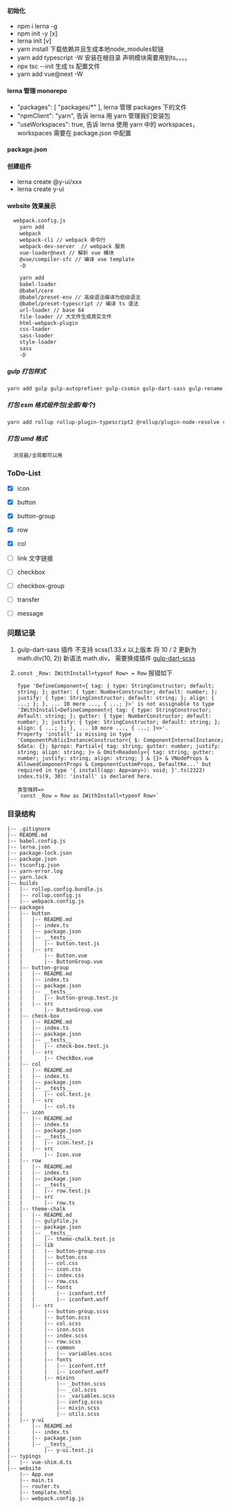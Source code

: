 #### 初始化
- npm i lerna -g
- npm init -y [x]
- lerna init [v]
- yarn install 下载依赖并且生成本地node_modules软链
- yarn add typescript -W  安装在根目录 声明模块需要用到ts。。。。
- npx tsc --init 生成 ts 配置文件
- yarn add vue@next -W


#### lerna 管理 monorepo
- "packages": [
    "packages/*"
  ], lerna 管理 packages 下的文件
- "npmClient": "yarn", 告诉 lerna 用 yarn 管理我们安装包
- "useWorkspaces": true, 告诉 lerna 使用 yarn 中的 workspaces，workspaces 需要在 package.json 中配置


#### package.json

#### 创建组件
- lerna create @y-ui/xxx
- lerna create y-ui


#### website 效果展示
```sh
  webpack.config.js
    yarn add
    webpack
    webpack-cli // webpack 命令行
    webpack-dev-server  // webpack 服务
    vue-loader@next // 解析 vue 模块
    @vue/compiler-sfc // 编译 vue template
    -D

    yarn add
    babel-loader
    @babel/core
    @babel/preset-env // 高级语法编译为低级语法
    @babel/preset-typescript // 编译 ts 语法
    url-loader // base 64
    file-loader // 大文件生成真实文件
    html-webpack-plugin
    css-loader
    sass-loader
    style-loader
    sass
    -D

```



##### gulp 打包样式

```sh
yarn add gulp gulp-autoprefixer gulp-cssmin gulp-dart-sass gulp-rename -D -W
```


##### 打包 esm 格式组件包(全部/每个)
```sh
yarn add rollup rollup-plugin-typescript2 @rollup/plugin-node-resolve rollup-plugin-vue -D -W
```


##### 打包 umd 格式
```sh
  浏览器/全局都可以用
```


### ToDo-List
- [x] icon
- [x] button
- [x] button-group
- [x] row
- [x] col
- [ ] link 文字链接
- [ ] checkbox
- [ ] checkbox-group
- [ ] transfer
- [ ] message



### 问题记录

1. gulp-dart-sass 插件 不支持 scss(1.33.x 以上版本 将 10 / 2 更新为 math.div(10, 2)) 新语法 math.div，
  需要换成插件 [gulp-dart-scss](https://sass-lang.com/documentation/breaking-changes/slash-div)
2. `const _Row: IWithInstall<typeof Row> = Row`
  报错如下
    ```
    Type 'DefineComponent<{ tag: { type: StringConstructor; default: string; }; gutter: { type: NumberConstructor; default: number; }; justify: { type: StringConstructor; default: string; }; align: { ...; }; }, ... 10 more ..., { ...; }>' is not assignable to type 'IWithInstall<DefineComponent<{ tag: { type: StringConstructor; default: string; }; gutter: { type: NumberConstructor; default: number; }; justify: { type: StringConstructor; default: string; }; align: { ...; }; }, ... 10 more ..., { ...; }>>'.
    Property 'install' is missing in type 'ComponentPublicInstanceConstructor<{ $: ComponentInternalInstance; $data: {}; $props: Partial<{ tag: string; gutter: number; justify: string; align: string; }> & Omit<Readonly<{ tag: string; gutter: number; justify: string; align: string; } & {}> & VNodeProps & AllowedComponentProps & ComponentCustomProps, DefaultKe...' but required in type '{ install(app: App<any>): void; }'.ts(2322)
    index.ts(9, 30): 'install' is declared here.
    ```

    ```
    类型强转=>
    `const _Row = Row as IWithInstall<typeof Row>`
    ```


### 目录结构
```
|-- .gitignore
|-- README.md
|-- babel.config.js
|-- lerna.json
|-- package-lock.json
|-- package.json
|-- tsconfig.json
|-- yarn-error.log
|-- yarn.lock
|-- builds
|   |-- rollup.config.bundle.js
|   |-- rollup.config.js
|   |-- webpack.config.js
|-- packages
|   |-- button
|   |   |-- README.md
|   |   |-- index.ts
|   |   |-- package.json
|   |   |-- __tests__
|   |   |   |-- button.test.js
|   |   |-- src
|   |       |-- Button.vue
|   |       |-- ButtonGroup.vue
|   |-- button-group
|   |   |-- README.md
|   |   |-- index.ts
|   |   |-- package.json
|   |   |-- __tests__
|   |   |   |-- button-group.test.js
|   |   |-- src
|   |       |-- ButtonGroup.vue
|   |-- check-box
|   |   |-- README.md
|   |   |-- index.ts
|   |   |-- package.json
|   |   |-- __tests__
|   |   |   |-- check-box.test.js
|   |   |-- src
|   |       |-- CheckBox.vue
|   |-- col
|   |   |-- README.md
|   |   |-- index.ts
|   |   |-- package.json
|   |   |-- __tests__
|   |   |   |-- col.test.js
|   |   |-- src
|   |       |-- col.ts
|   |-- icon
|   |   |-- README.md
|   |   |-- index.ts
|   |   |-- package.json
|   |   |-- __tests__
|   |   |   |-- icon.test.js
|   |   |-- src
|   |       |-- Icon.vue
|   |-- row
|   |   |-- README.md
|   |   |-- index.ts
|   |   |-- package.json
|   |   |-- __tests__
|   |   |   |-- row.test.js
|   |   |-- src
|   |       |-- row.ts
|   |-- theme-chalk
|   |   |-- README.md
|   |   |-- gulpfile.js
|   |   |-- package.json
|   |   |-- __tests__
|   |   |   |-- theme-chalk.test.js
|   |   |-- lib
|   |   |   |-- button-group.css
|   |   |   |-- button.css
|   |   |   |-- col.css
|   |   |   |-- icon.css
|   |   |   |-- index.css
|   |   |   |-- row.css
|   |   |   |-- fonts
|   |   |       |-- iconfont.ttf
|   |   |       |-- iconfont.woff
|   |   |-- src
|   |       |-- button-group.scss
|   |       |-- button.scss
|   |       |-- col.scss
|   |       |-- icon.scss
|   |       |-- index.scss
|   |       |-- row.scss
|   |       |-- common
|   |       |   |-- variables.scss
|   |       |-- fonts
|   |       |   |-- iconfont.ttf
|   |       |   |-- iconfont.woff
|   |       |-- mixins
|   |           |-- _button.scss
|   |           |-- _col.scss
|   |           |-- _variables.scss
|   |           |-- config.scss
|   |           |-- mixin.scss
|   |           |-- utils.scss
|   |-- y-ui
|       |-- README.md
|       |-- index.ts
|       |-- package.json
|       |-- __tests__
|           |-- y-ui.test.js
|-- typings
|   |-- vue-shim.d.ts
|-- website
    |-- App.vue
    |-- main.ts
    |-- router.ts
    |-- template.html
    |-- webpack.config.js
```
